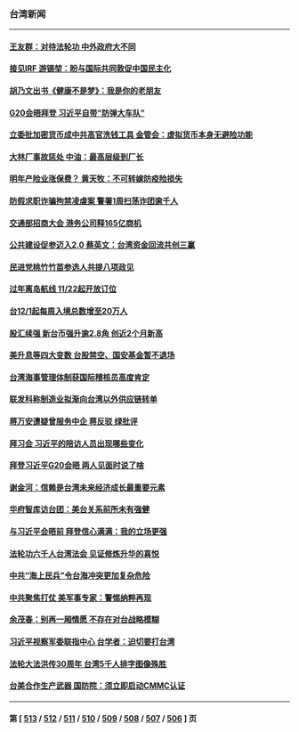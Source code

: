 ### 台湾新闻
---
#### [王友群：对待法轮功 中外政府大不同](../../pages/ncid1349361/n13865225.md) 
#### [接见IRF 游锡堃：盼与国际共同敦促中国民主化](../../pages/ncid1349361/n13865640.md) 
#### [胡乃文出书《健康不是梦》：我是你的老朋友](../../pages/ncid1349361/n13865687.md) 
#### [G20会晤拜登 习近平自带“防弹大车队”](../../pages/ncid1349361/n13865743.md) 
#### [立委批加密货币成中共高官洗钱工具 金管会：虚拟货币本身无避险功能](../../pages/ncid1349361/n13865708.md) 
#### [大林厂事故惩处 中油：最高层级到厂长](../../pages/ncid1349361/n13865730.md) 
#### [明年产险业涨保费？ 黄天牧：不可转嫁防疫险损失](../../pages/ncid1349361/n13865715.md) 
#### [防假求职诈骗拘禁凌虐案 警署1周扫荡诈团逾千人](../../pages/ncid1349361/n13865727.md) 
#### [交通部招商大会 港务公司释165亿商机](../../pages/ncid1349361/n13865729.md) 
#### [公共建设促参迈入2.0 蔡英文：台湾资金回流共创三赢](../../pages/ncid1349361/n13865723.md) 
#### [民进党桃竹竹苗参选人共提八项政见](../../pages/ncid1349361/n13865731.md) 
#### [过年离岛航线 11/22起开放订位](../../pages/ncid1349361/n13865706.md) 
#### [台12/1起每周入境总数增至20万人](../../pages/ncid1349361/n13865732.md) 
#### [股汇续强 新台币强升逾2.8角 创近2个月新高](../../pages/ncid1349361/n13865701.md) 
#### [美升息等四大变数 台股禁空、国安基金暂不退场](../../pages/ncid1349361/n13865710.md) 
#### [台湾海事管理体制获国际稽核员高度肯定](../../pages/ncid1349361/n13865659.md) 
#### [联发科称制造业拟渐向台湾以外供应链转单](../../pages/ncid1349361/n13865660.md) 
#### [蒋万安遭疑曾服务中企 蒋反驳 绿批评](../../pages/ncid1349361/n13865652.md) 
#### [拜习会 习近平的陪访人员出现哪些变化](../../pages/ncid1349361/n13865749.md) 
#### [拜登习近平G20会晤 两人见面时说了啥](../../pages/ncid1349361/n13865617.md) 
#### [谢金河：信赖是台湾未来经济成长最重要元素](../../pages/ncid1349361/n13865588.md) 
#### [华府智库访台团：美台关系前所未有强健](../../pages/ncid1349361/n13865399.md) 
#### [与习近平会晤前 拜登信心满满：我的立场更强](../../pages/ncid1349361/n13865043.md) 
#### [法轮功六千人台湾法会 见证修炼升华的喜悦](../../pages/ncid1349361/n13864832.md) 
#### [中共“海上民兵”令台海冲突更加复杂危险](../../pages/ncid1349361/n13864958.md) 
#### [中共聚焦打仗 美军事专家：警惕纳粹再现](../../pages/ncid1349361/n13864932.md) 
#### [余茂春：别再一厢情愿 不存在对台战略模糊](../../pages/ncid1349361/n13864853.md) 
#### [习近平视察军委联指中心 台学者：迫切要打台湾](../../pages/ncid1349361/n13864578.md) 
#### [法轮大法洪传30周年 台湾5千人排字图像殊胜](../../pages/ncid1349361/n13864314.md) 
#### [台美合作生产武器 国防院：须立即启动CMMC认证](../../pages/ncid1349361/n13864196.md) 

---
#### 第 [ [513](./513.md) / [512](./512.md) / [511](./511.md) / [510](./510.md) / [509](./509.md) / [508](./508.md) / [507](./507.md) / [506](./506.md) ] 页
